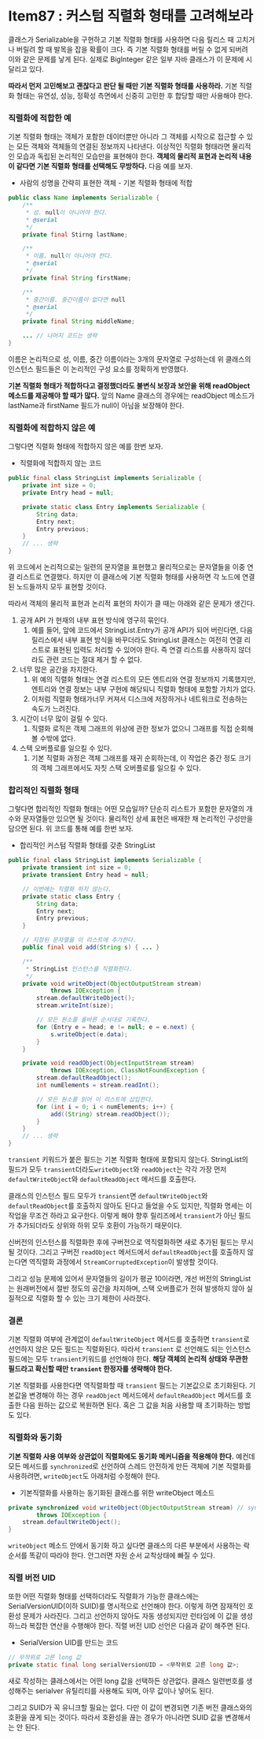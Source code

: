 # Item87 : 커스텀 직렬화 형태를 고려해보라

클래스가 Serializable을 구현하고 기본 직렬화 형태를 사용하면 다음 릴리스 때 고치거나 버릴려 할 때 발목을 잡을 확률이 크다. 즉 기본 직렬화 형태를 버릴 수 없게 되버려 이와 같은 문제를 낳게 된다. 실제로 BigInteger 같은 일부 자바 클래스가 이 문제에 시달리고 있다.

**따라서 먼저 고민해보고 괜찮다고 판단 될 때만 기본 직렬화 형태를 사용하라.** 기본 직렬화 형태는 유연성, 성능, 정확성 측면에서 신중히 고민한 후 합당할 때만 사용해야 한다. 



### 직렬화에 적합한 예

기본 직렬화 형태는 객체가 포함한 데이터뿐만 아니라 그 객체를 시작으로 접근할 수 있는 모든 객체와 객체들의 연결된 정보까지 나타낸다. 이상적인 직렬화 형태라면 물리적인 모습과 독립된 논리적인 모습만을 표현해야 한다. **객체의 물리적 표현과 논리적 내용이 같다면 기본 직렬화 형태를 선택해도 무방하다.** 다음 예를 보자.

* 사람의 성명을 간략히 표현한 객체 - 기본 직렬화 형태에 적합

```java
public class Name implements Serializable {
    /**
     * 성. null이 아니어야 한다.
     * @serial
     */
    private final Stirng lastName;

    /**
     * 이름. null이 아니어야 한다.
     * @serial
     */
    private final String firstName;

    /**
     * 중간이름. 중간이름이 없다면 null
     * @serial
     */
    private final String middleName;

    ... // 나머지 코드는 생략
}
```

이름은 논리적으로 성, 이름, 중간 이름이라는 3개의 문자열로 구성하는데 위 클래스의 인스턴스 필드들은 이 논리적인 구성 요소를 정확하게 반영했다.

**기본 직렬화 형태가 적합하다고 결정했더라도 불변식 보장과 보안을 위해 readObject 메소드를 제공해야 할 때가 많다.** 앞의 Name 클래스의 경우에는 readObject 메소드가 lastName과 firstName 필드가 null이 아님을 보장해야 한다.



### 직렬화에 적합하지 않은 예

그렇다면 직렬화 형태에 적합하지 않은 예를 한번 보자.

* 직렬화에 적합하지 않는 코드

```java
public final class StringList implements Serializable {
    private int size = 0;
    private Entry head = null;

    private static class Entry implements Serializable {
        String data;
        Entry next;
        Entry previous;
    }
    // ... 생략
}
```

위 코드에서 논리적으로는 일련의 문자열을 표현했고 물리적으로는 문자열들을 이중 연결 리스트로 연결했다. 하지만 이 클래스에 기본 직렬화 형태를 사용하면 각 노드에 연결된 노드들까지 모두 표현할 것이다.

따라서 객체의 물리적 표현과 논리적 표현의 차이가 클 때는 아래와 같은 문제가 생긴다.

1. 공개 API 가 현재의 내부 표현 방식에 영구히 묶인다. 
   1. 예를 들어, 앞에 코드에서 StringList.Entry가 공개 API가 되어 버린다면, 다음 릴리스에서 내부 표현 방식을 바꾸더라도 StringList 클래스는 여전히 연결 리스트로 표현된 입력도 처리할 수 있어야 한다. 즉 연결 리스트를 사용하지 않더라도 관련 코드는 절대 제거 할 수 없다.
2. 너무 많은 공간을 차지한다.
   1. 위 예의 직렬화 형태는 연결 리스트의 모든 엔트리와 연결 정보까지 기록했지만, 엔트리와 연결 정보는 내부 구현에 해당되니 직렬화 형태에 포함할 가치가 없다.
   2. 이처럼 직렬화 형태가너무 커져서 디스크에 저장하거나 네트워크로 전송하는 속도가 느려진다.
3. 시간이 너무 많이 걸릴 수 있다.
   1. 직렬화 로직은 객체 그래프의 위상에 관한 정보가 없으니 그래프를 직접 순회해볼 수밖에 없다.
4. 스택 오버플로를 일으킬 수 있다.
   1. 기본 직렬화 과정은 객체 그래프를 재귀 순회하는데, 이 작업은 중간 정도 크기의 객체 그래프에서도 자칫 스택 오버플로를 일으킬 수 있다.



###  합리적인 직렬화 형태

그렇다면 합리적인 직렬화 형태는 어떤 모습일까? 단순히 리스트가 포함한 문자열의 개수와 문자열들만 있으면 될 것이다. 물리적인 상세 표현은 배재한 채 논리적인 구성만을 담으면 된다. 위 코드를 통해 예를 한번 보자.

* 합리적인 커스텀 직렬화 형태를 갖춘 StringList

```java
public final class StringList implements Serializable {
    private transient int size = 0;
    private transient Entry head = null;

    // 이번에는 직렬화 하지 않는다.
    private static class Entry {
        String data;
        Entry next;
        Entry previous;
    }

    // 지정된 문자열을 이 리스트에 추가한다.
    public final void add(String s) { ... }

    /**
     * StringList 인스턴스를 직렬화한다.
     */
    private void writeObject(ObjectOutputStream stream)
            throws IOException {
        stream.defaultWriteObject();
        stream.writeInt(size);

        // 모든 원소를 올바른 순서대로 기록한다.
        for (Entry e = head; e != null; e = e.next) {
            s.writeObject(e.data);
        }
    }

    private void readObject(ObjectInputStream stream)
            throws IOException, ClassNotFoundException {
        stream.defaultReadObject();
        int numElements = stream.readInt();

      	// 모든 원소를 읽어 이 리스트에 삽입한다.
        for (int i = 0; i < numElements; i++) {
            add((String) stream.readObject());
        }
    }
    // ... 생략
}
```

`transient` 키워드가 붙은 필드는 기본 직렬화 형태에 포함되지 않는다. StringList의 필드가 모두 `transient`더라도`writeObject`와 `readObject`는 각각 가장 먼저 `defaultWriteObject`와 `defaultReadObject` 메서드를 호출한다. 

클래스의 인스턴스 필드 모두가 `transient`면 `defaultWriteObject`와 `defaultReadObject`를 호출하지 않아도 된다고 들었을 수도 있지만, 직렬화 명세는 이 작업을 무조건 하라고 요구한다. 이렇게 해야 향후 릴리즈에서 `transient`가 아닌 필드가 추가되더라도 상위와 하위 모두 호환이 가능하기 때문이다.

신버전의 인스턴스를 직렬화한 후에 구버전으로 역직렬화하면 새로 추가된 필드는 무시될 것이다. 그리고 구버전 `readObject` 메서드에서 `defaultReadObject`를 호출하지 않는다면 역직렬화 과정에서 `StreamCorruptedException`이 발생할 것이다.

그리고 성능 문제에 있어서 문자열들의 길이가 평균 10이라면, 개선 버전의 StringList는 원래버전에서 절반 정도의 공간을 차지하며, 스택 오버플로가 전혀 발생하지 않아 실질적으로 직렬화 할 수 있는 크기 제한이 사라졌다.



### 결론

기본 직렬화 여부에 관계없이 `defaultWriteObject` 메서드를 호출하면 `transient`로 선언하지 않은 모든 필드는 직렬화된다. 따라서 `transient` 로 선언해도 되는 인스턴스 필드에는 모두 `transient`키워드를 선언해야 한다. **해당 객체의 논리적 상태와 무관한 필드라고 확신할 때만 `transient` 한정자를 생략해야 한다.**

기본 직렬화를 사용한다면 역직렬화할 때 `transient` 필드는 기본값으로 초기화된다. 기본값을 변경해야 하는 경우 `readObject` 메서드에서 `defaultReadObject` 메서드를 호출한 다음 원하는 값으로 복원하면 된다. 혹은 그 값을 처음 사용할 때 초기화하는 방법도 있다.



### 직렬화와 동기화

**기본 직렬화 사용 여부와 상관없이 직렬화에도 동기화 메커니즘을 적용해야 한다.** 예컨데 모든 메서드를 `synchronized`로 선언하여 스레드 안전하게 만든 객체에 기본 직렬화를 사용하려면, `writeObject`도 아래처럼 수정해야 한다.

* 기본직렬화를 사용하는 동기화된 클래스를 위한 writeObject 메소드

```java
private synchronized void writeObject(ObjectOutputStream stream) // synchronized 사용
        throws IOException {
    stream.defaultWriteObject();
}
```

`writeObject` 메소드 안에서 동기화 하고 싶다면 클래스의 다른 부분에서 사용하는 락 순서를 똑같이 따라야 한다. 안그러면 자원 순서 교착상태에 빠질 수 있다.



### 직렬 버전 UID

또한 어떤 직렬화 형태를 선택하더라도 직렬화가 가능한 클래스에는 SerialVersionUID(이하 SUID)를 명시적으로 선언해야 한다. 이렇게 하면 잠재적인 호환성 문제가 사라진다. 그리고 선언하지 않아도 자동 생성되지만 런타임에 이 값을 생성하느라 복잡한 연산을 수행해야 한다. 직렬 버전 UID 선언은 다음과 같이 해주면 된다.

* SerialVersion UID를 만드는 코드

```java
// 무작위로 고른 long 값
private static final long serialVersionUID = <무작위로 고른 long 값>;
```

새로 작성하는 클래스에서는 어떤 long 값을 선택하든 상관없다. 클래스 일련번호를 생성해주는 serialver 유틸리티를 사용해도 되며, 아무 값이나 넣어도 된다.

그리고 SUID가 꼭 유니크할 필요는 없다. 다만 이 값이 변경되면 기존 버전 클래스와의 호환을 끊게 되는 것이다. 따라서 호환성을 끊는 경우가 아니라면 SUID 값을 변경해서는 안 된다.

